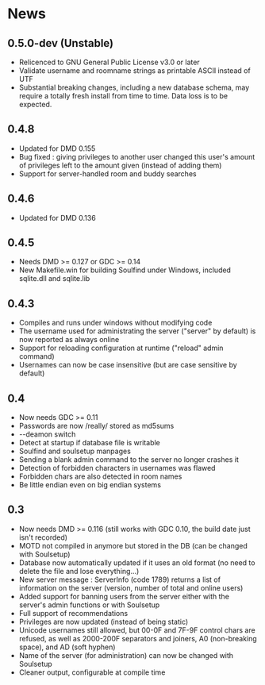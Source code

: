 <!--
  SPDX-FileCopyrightText: 2024 Soulfind Contributors
  SPDX-FileCopyrightText: 2005-2006 SeeSchloss <seeschloss@seeschloss.org>
  SPDX-License-Identifier: GPL-3.0-or-later
-->

# News

## 0.5.0-dev (Unstable)

 - Relicenced to GNU General Public License v3.0 or later
 - Validate username and roomname strings as printable ASCII instead of UTF
 - Substantial breaking changes, including a new database schema, may require
   a totally fresh install from time to time. Data loss is to be expected.


## 0.4.8

 - Updated for DMD 0.155
 - Bug fixed : giving privileges to another user changed this user's amount of
   privileges left to the amount given (instead of adding them)
 - Support for server-handled room and buddy searches


## 0.4.6

 - Updated for DMD 0.136


## 0.4.5

 - Needs DMD >= 0.127 or GDC >= 0.14
 - New Makefile.win for building Soulfind under Windows, included sqlite.dll
   and sqlite.lib


## 0.4.3

 - Compiles and runs under windows without modifying code
 - The username used for administrating the server ("server" by default) is
   now reported as always online
 - Support for reloading configuration at runtime ("reload" admin command)
 - Usernames can now be case insensitive (but are case sensitive by default)


## 0.4

 - Now needs GDC >= 0.11
 - Passwords are now /really/ stored as md5sums
 - --deamon switch
 - Detect at startup if database file is writable
 - Soulfind and soulsetup manpages
 - Sending a blank admin command to the server no longer crashes it
 - Detection of forbidden characters in usernames was flawed
 - Forbidden chars are also detected in room names
 - Be little endian even on big endian systems


## 0.3

 - Now needs DMD >= 0.116 (still works with GDC 0.10, the build date just isn't
   recorded)
 - MOTD not compiled in anymore but stored in the DB (can be changed with
   Soulsetup)
 - Database now automatically updated if it uses an old format (no need to
   delete the file and lose everything...)
 - New server message : ServerInfo (code 1789) returns a list of information
   on the server (version, number of total and online users)
 - Added support for banning users from the server either with the server's
   admin functions or with Soulsetup
 - Full support of recommendations
 - Privileges are now updated (instead of being static)
 - Unicode usernames still allowed, but 00-0F and 7F-9F control chars are
   refused, as well as 2000-200F separators and joiners, A0 (non-breaking
   space), and AD (soft hyphen)
 - Name of the server (for administration) can now be changed with Soulsetup
 - Cleaner output, configurable at compile time

